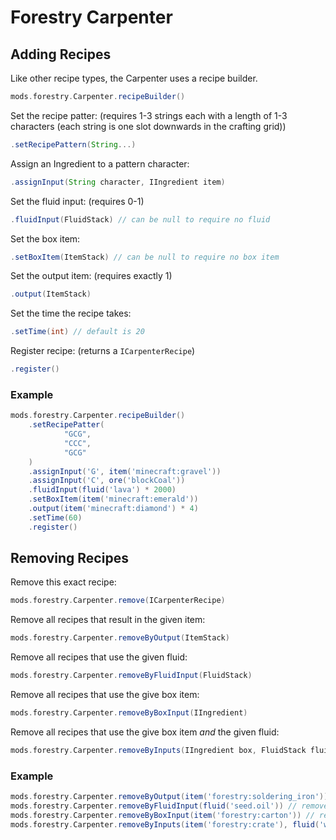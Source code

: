 # Forestry Carpenter
## Adding Recipes
Like other recipe types, the Carpenter uses a recipe builder.
```groovy
mods.forestry.Carpenter.recipeBuilder()
```
Set the recipe patter: (requires 1-3 strings each with a length of 1-3 characters (each string is one slot downwards in the crafting grid))
```groovy
.setRecipePattern(String...)
```
Assign an Ingredient to a pattern character:
```groovy
.assignInput(String character, IIngredient item)
```
Set the fluid input: (requires 0-1)
```groovy
.fluidInput(FluidStack) // can be null to require no fluid
```
Set the box item:
```groovy
.setBoxItem(ItemStack) // can be null to require no box item
```
Set the output item: (requires exactly 1)
```groovy
.output(ItemStack)
```
Set the time the recipe takes:
```groovy
.setTime(int) // default is 20
```
Register recipe: (returns a `ICarpenterRecipe`)
```groovy
.register()
```
### Example
```groovy
mods.forestry.Carpenter.recipeBuilder()
    .setRecipePatter(
            "GCG",
            "CCC",
            "GCG"
    )
    .assignInput('G', item('minecraft:gravel'))
    .assignInput('C', ore('blockCoal'))
    .fluidInput(fluid('lava') * 2000)
    .setBoxItem(item('minecraft:emerald'))
    .output(item('minecraft:diamond') * 4)
    .setTime(60)
    .register()
```
## Removing Recipes
Remove this exact recipe:
```groovy
mods.forestry.Carpenter.remove(ICarpenterRecipe)
```
Remove all recipes that result in the given item:
```groovy
mods.forestry.Carpenter.removeByOutput(ItemStack)
```
Remove all recipes that use the given fluid:
```groovy
mods.forestry.Carpenter.removeByFluidInput(FluidStack)
```
Remove all recipes that use the give box item:
```groovy
mods.forestry.Carpenter.removeByBoxInput(IIngredient)
```
Remove all recipes that use the give box item _and_ the given fluid:
```groovy
mods.forestry.Carpenter.removeByInputs(IIngredient box, FluidStack fluid)
```
### Example
```groovy
mods.forestry.Carpenter.removeByOutput(item('forestry:soldering_iron')) // remove recipes that create a soldering iron
mods.forestry.Carpenter.removeByFluidInput(fluid('seed.oil')) // remove recipes that use seed oil
mods.forestry.Carpenter.removeByBoxInput(item('forestry:carton')) // remove recipes that use a carton as a box
mods.forestry.Carpenter.removeByInputs(item('forestry:crate'), fluid('water')) // remove recipes that use water and a crate as a box
```